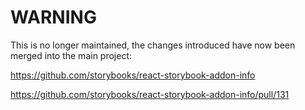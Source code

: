 # WARNING

This is no longer maintained, the changes introduced have now been merged into the main project:

https://github.com/storybooks/react-storybook-addon-info

https://github.com/storybooks/react-storybook-addon-info/pull/131
